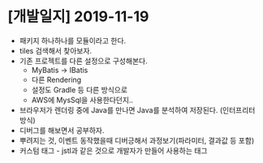 # [개발일지] 2019-11-19



* 패키지 하나하나를 모듈이라고 한다.
* tiles 검색해서 찾아보자.
* 기존 프로젝트를 다른 설정으로 구성해본다.
  * MyBatis -> IBatis
  * 다른 Rendering
  * 설정도 Gradle 등 다른 방식으로
  * AWS에 MysSql을 사용한다던지..
* 브라우저가 렌더링 중에 Java를 만나면 Java를 분석하여 저장된다. (인터프리터 방식)
* 디버그를 해보면서 공부하자.
* 뿌려지는 것, 이벤트 동작했을때 디버긍해서 과정보기(파라미터, 결과값 등 포함)
* 커스텀 태그 - jstl과 같은 것으로 개발자가 만들어 사용하는 태그
